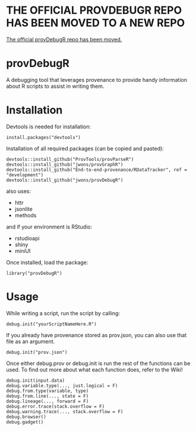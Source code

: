 # THE OFFICIAL PROVDEBUGR REPO HAS BEEN MOVED TO A NEW REPO
[The official provDebugR repo has been moved.](https://github.com/end-to-end-provenance/provDebugR)

# provDebugR

A debugging tool that leverages provenance to provide handy information about R scripts to assist in writing them.

# Installation
Devtools is needed for installation:
```{r}
install.packages("devtools")
```
Installation of all required packages (can be copied and pasted):
```{r}
devtools::install_github("ProvTools/provParseR")
devtools::install_github("jwons/provGraphR")
devtools::install_github("End-to-end-provenance/RDataTracker", ref = "development")
devtools::install_github("jwons/provDebugR")
```
also uses:
* httr
* jsonlite
* methods

and if your environment is RStudio:
* rstudioapi
* shiny
* miniUI


Once installed, load the package:
```{r}
library("provDebugR")
```

# Usage
While writing a script, run the script by calling:
```{r}
debug.init("yourScriptNameHere.R")
```
If you already have provenance stored as prov.json, you can also 
use that file as an argument.
```{r}
debug.init("prov.json")
```

Once either debug.prov or debug.init is run the rest of the functions can be used. 
To find out more about what each function does, refer to the Wiki!
```{r}
debug.init(input.data)
debug.variable.type(..., just.logical = F)
debug.from.type(variable, type)
debug.from.line(..., state = F) 
debug.lineage(..., forward = F) 
debug.error.trace(stack.overflow = F)
debug.warning.trace(..., stack.overflow = F) 
debug.browser()
debug.gadget()
```
